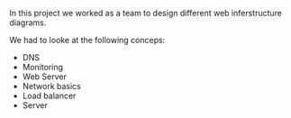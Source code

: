 In this project we worked as a team to design different web inferstructure diagrams.

We had to looke at the following conceps:
<ul>
<li>DNS</li>
<li>Monitoring</li>
<li>Web Server</li>
<li>Network basics</li>
<li>Load balancer</li>
<li>Server</li>
</ul>
